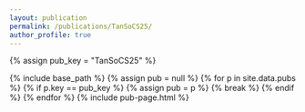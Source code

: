 ```yaml
---
layout: publication
permalink: /publications/TanSoCS25/
author_profile: true
---
```

{% assign pub_key = "TanSoCS25" %}

{% include base_path %}
{% assign pub = null %}
{% for p in site.data.pubs %}
  {% if p.key == pub_key %}
    {% assign pub = p %}
    {% break %}
  {% endif %}
{% endfor %}
{% include pub-page.html %}